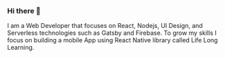 ### Hi there 👋

I am a Web Developer that focuses on React, Nodejs, UI Design, and Serverless technologies such as Gatsby and Firebase. To grow my skills I focus on building a mobile App using React Native library called Life Long Learning.

<!--
**yue-su/yue-su** is a ✨ _special_ ✨ repository because its `README.md` (this file) appears on your GitHub profile.

Here are some ideas to get you started:

- 🔭 I’m currently working on ...
- 🌱 I’m currently learning ...
- 👯 I’m looking to collaborate on ...
- 🤔 I’m looking for help with ...
- 💬 Ask me about ...
- 📫 How to reach me: ...
- 😄 Pronouns: ...
-  Fun fact: ...
-->
